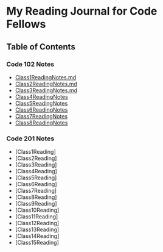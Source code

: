 # My Reading Journal for Code Fellows

## Table of Contents

### Code 102 Notes

* [Class1ReadingNotes.md](102/Class1ReadingNotes.md)
* [Class2ReadingNotes.md](102/Class2ReadingNotes.md)
* [Class3ReadingNotes.md](102/Class3ReadingNotes.md)
* [Class4ReadingNotes](102/Class4ReadingNotes.md)
* [Class5ReadingNotes](102/Class5ReadingNotes.md)
* [Class6ReadingNotes](102/Class6ReadingNotes.md)
* [Class7ReadingNotes](102/Class7ReadingNotes.md)
* [Class8ReadingNotes](102/Class8ReadingNotes.md)

### Code 201 Notes

* [Class1Reading]
* [Class2Reading]
* [Class3Reading]
* [Class4Reading]
* [Class5Reading]
* [Class6Reading]
* [Class7Reading]
* [Class8Reading]
* [Class9Reading]
* [Class10Reading]
* [Class11Reading]
* [Class12Reading]
* [Class13Reading]
* [Class14Reading]
* [Class15Reading]
